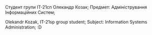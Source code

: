 Студент групи ІТ-21сп Олекандр Козак; Предмет: Адміністрування Інформаційних Систем;

Olekandr Kozak, IT-21sp group student; Subject: Information Systems Administration;
:D
